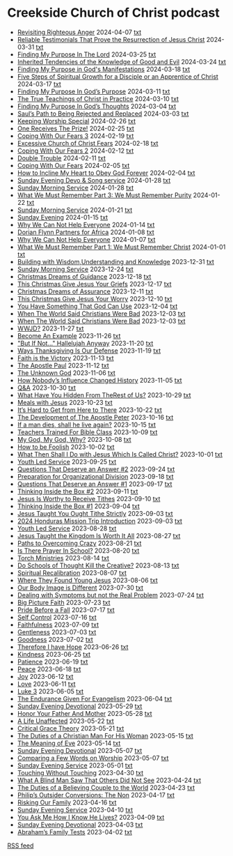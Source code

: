 # Creekside Church of Christ podcast

 - [Revisiting Righteous Anger](https://creekside-life.github.io/podcast/data/2024-04-07-Md_dLV_iBFY.mp3) 2024-04-07 [txt](https://creekside-life.github.io/podcast/data/2024-04-07-Md_dLV_iBFY.en.txt)
 - [Reliable Testimonials That Prove the Resurrection of Jesus Christ](https://creekside-life.github.io/podcast/data/2024-03-31-1TcL4cM0M10.mp3) 2024-03-31 [txt](https://creekside-life.github.io/podcast/data/2024-03-31-1TcL4cM0M10.en.txt)
 - [Finding My Purpose In The Lord](https://creekside-life.github.io/podcast/data/2024-03-25-oTLkpIUxHNU.mp3) 2024-03-25 [txt](https://creekside-life.github.io/podcast/data/2024-03-25-oTLkpIUxHNU.en.txt)
 - [Inherited Tendencies of the Knowledge of Good and Evil](https://creekside-life.github.io/podcast/data/2024-03-24-n4pgbWKXtZo.mp3) 2024-03-24 [txt](https://creekside-life.github.io/podcast/data/2024-03-24-n4pgbWKXtZo.en.txt)
 - [Finding My Purpose in God's Manifestations](https://creekside-life.github.io/podcast/data/2024-03-18-vZQ8V240oDs.mp3) 2024-03-18 [txt](https://creekside-life.github.io/podcast/data/2024-03-18-vZQ8V240oDs.en.txt)
 - [Five Steps of Spiritual Growth for a Disciple or an Apprentice of Christ](https://creekside-life.github.io/podcast/data/2024-03-17-hWjEVL8Zt98.mp3) 2024-03-17 [txt](https://creekside-life.github.io/podcast/data/2024-03-17-hWjEVL8Zt98.en.txt)
 - [Finding My Purpose In God’s Purpose](https://creekside-life.github.io/podcast/data/2024-03-11-VXfZg9pPCRY.mp3) 2024-03-11 [txt](https://creekside-life.github.io/podcast/data/2024-03-11-VXfZg9pPCRY.en.txt)
 - [The True Teachings of Christ in Practice](https://creekside-life.github.io/podcast/data/2024-03-10-HtAgvmpu5GU.mp3) 2024-03-10 [txt](https://creekside-life.github.io/podcast/data/2024-03-10-HtAgvmpu5GU.en.txt)
 - [Finding My Purpose In God’s Thoughts](https://creekside-life.github.io/podcast/data/2024-03-04-wytMMgs8GB4.mp3) 2024-03-04 [txt](https://creekside-life.github.io/podcast/data/2024-03-04-wytMMgs8GB4.en.txt)
 - [Saul’s Path to Being Rejected and Replaced](https://creekside-life.github.io/podcast/data/2024-03-03-hFWRJPY-CvY.mp3) 2024-03-03 [txt](https://creekside-life.github.io/podcast/data/2024-03-03-hFWRJPY-CvY.en.txt)
 - [Keeping Worship Special](https://creekside-life.github.io/podcast/data/2024-02-26-c00ueRyeSF0.mp3) 2024-02-26 [txt](https://creekside-life.github.io/podcast/data/2024-02-26-c00ueRyeSF0.en.txt)
 - [One Receives The Prize!](https://creekside-life.github.io/podcast/data/2024-02-25-NdmGok-d00Y.mp3) 2024-02-25 [txt](https://creekside-life.github.io/podcast/data/2024-02-25-NdmGok-d00Y.en.txt)
 - [Coping With Our Fears 3](https://creekside-life.github.io/podcast/data/2024-02-19-T9HrsXMJjWY.mp3) 2024-02-19 [txt](https://creekside-life.github.io/podcast/data/2024-02-19-T9HrsXMJjWY.en.txt)
 - [Excessive Church of Christ Fears](https://creekside-life.github.io/podcast/data/2024-02-18-41szLsxZ-hA.mp3) 2024-02-18 [txt](https://creekside-life.github.io/podcast/data/2024-02-18-41szLsxZ-hA.en.txt)
 - [Coping With Our Fears 2](https://creekside-life.github.io/podcast/data/2024-02-12-6wG5w3t8roA.mp3) 2024-02-12 [txt](https://creekside-life.github.io/podcast/data/2024-02-12-6wG5w3t8roA.en.txt)
 - [Double Trouble](https://creekside-life.github.io/podcast/data/2024-02-11-Fvc-BA_rX9o.mp3) 2024-02-11 [txt](https://creekside-life.github.io/podcast/data/2024-02-11-Fvc-BA_rX9o.en.txt)
 - [Coping With Our Fears](https://creekside-life.github.io/podcast/data/2024-02-05-Fnw5YZpQdTg.mp3) 2024-02-05 [txt](https://creekside-life.github.io/podcast/data/2024-02-05-Fnw5YZpQdTg.en.txt)
 - [How to Incline My Heart to Obey God Forever](https://creekside-life.github.io/podcast/data/2024-02-04-8xb3vL1hAlM.mp3) 2024-02-04 [txt](https://creekside-life.github.io/podcast/data/2024-02-04-8xb3vL1hAlM.en.txt)
 - [Sunday Evening Devo & Song service](https://creekside-life.github.io/podcast/data/2024-01-28-oMoo2FgIw5s.mp3) 2024-01-28 [txt](https://creekside-life.github.io/podcast/data/2024-01-28-oMoo2FgIw5s.en.txt)
 - [Sunday Morning Service](https://creekside-life.github.io/podcast/data/2024-01-28-OeACwOxpdjo.mp3) 2024-01-28 [txt](https://creekside-life.github.io/podcast/data/2024-01-28-OeACwOxpdjo.en.txt)
 - [What We Must Remember Part 3: We Must Remember Purity](https://creekside-life.github.io/podcast/data/2024-01-22-0iNWlFZzLWc.mp3) 2024-01-22 [txt](https://creekside-life.github.io/podcast/data/2024-01-22-0iNWlFZzLWc.en.txt)
 - [Sunday Morning Service](https://creekside-life.github.io/podcast/data/2024-01-21-ODlw8yUj1Ns.mp3) 2024-01-21 [txt](https://creekside-life.github.io/podcast/data/2024-01-21-ODlw8yUj1Ns.en.txt)
 - [Sunday Evening](https://creekside-life.github.io/podcast/data/2024-01-15-FWqlGsP01wU.mp3) 2024-01-15 [txt](https://creekside-life.github.io/podcast/data/2024-01-15-FWqlGsP01wU.en.txt)
 - [Why We Can Not Help Everyone](https://creekside-life.github.io/podcast/data/2024-01-14-JrinX53gqt0.mp3) 2024-01-14 [txt](https://creekside-life.github.io/podcast/data/2024-01-14-JrinX53gqt0.en.txt)
 - [Dorian Flynn Partners for Africa](https://creekside-life.github.io/podcast/data/2024-01-08--PZGRKDflN8.mp3) 2024-01-08 [txt](https://creekside-life.github.io/podcast/data/2024-01-08--PZGRKDflN8.en.txt)
 - [Why We Can Not Help Everyone](https://creekside-life.github.io/podcast/data/2024-01-07-I0JMcwQbi5A.mp3) 2024-01-07 [txt](https://creekside-life.github.io/podcast/data/2024-01-07-I0JMcwQbi5A.en.txt)
 - [What We Must Remember Part 1: We Must Remember Christ](https://creekside-life.github.io/podcast/data/2024-01-01-2a48Pw7371Q.mp3) 2024-01-01 [txt](https://creekside-life.github.io/podcast/data/2024-01-01-2a48Pw7371Q.en.txt)
 - [Building with Wisdom,Understanding and Knowledge](https://creekside-life.github.io/podcast/data/2023-12-31-cjEhyyxEfYQ.mp3) 2023-12-31 [txt](https://creekside-life.github.io/podcast/data/2023-12-31-cjEhyyxEfYQ.en.txt)
 - [Sunday Morning Service](https://creekside-life.github.io/podcast/data/2023-12-24-FFiezyl-94o.mp3) 2023-12-24 [txt](https://creekside-life.github.io/podcast/data/2023-12-24-FFiezyl-94o.en.txt)
 - [Christmas Dreams of Guidance](https://creekside-life.github.io/podcast/data/2023-12-18--GxaJoVey54.mp3) 2023-12-18 [txt](https://creekside-life.github.io/podcast/data/2023-12-18--GxaJoVey54.en.txt)
 - [This Christmas Give Jesus Your Griefs](https://creekside-life.github.io/podcast/data/2023-12-17-TWb4YdtInZc.mp3) 2023-12-17 [txt](https://creekside-life.github.io/podcast/data/2023-12-17-TWb4YdtInZc.en.txt)
 - [Christmas Dreams of Assurance](https://creekside-life.github.io/podcast/data/2023-12-11-YSIjYQsLap0.mp3) 2023-12-11 [txt](https://creekside-life.github.io/podcast/data/2023-12-11-YSIjYQsLap0.en.txt)
 - [This Christmas Give Jesus Your Worry](https://creekside-life.github.io/podcast/data/2023-12-10-3WCrGeii2yg.mp3) 2023-12-10 [txt](https://creekside-life.github.io/podcast/data/2023-12-10-3WCrGeii2yg.en.txt)
 - [You Have Something That God Can Use](https://creekside-life.github.io/podcast/data/2023-12-04-A75ZgmFrOjQ.mp3) 2023-12-04 [txt](https://creekside-life.github.io/podcast/data/2023-12-04-A75ZgmFrOjQ.en.txt)
 - [When The World Said Christians Were Bad](https://creekside-life.github.io/podcast/data/2023-12-03-XwbGTcPvjJE.mp3) 2023-12-03 [txt](https://creekside-life.github.io/podcast/data/2023-12-03-XwbGTcPvjJE.en.txt)
 - [When The World Said Christians Were Bad](https://creekside-life.github.io/podcast/data/2023-12-03-15EsDXlKK5o.mp3) 2023-12-03 [txt](https://creekside-life.github.io/podcast/data/2023-12-03-15EsDXlKK5o.en.txt)
 - [WWJD?](https://creekside-life.github.io/podcast/data/2023-11-27-mHTQe_JFlbw.mp3) 2023-11-27 [txt](https://creekside-life.github.io/podcast/data/2023-11-27-mHTQe_JFlbw.en.txt)
 - [Become An Example](https://creekside-life.github.io/podcast/data/2023-11-26-dlftYveG_lw.mp3) 2023-11-26 [txt](https://creekside-life.github.io/podcast/data/2023-11-26-dlftYveG_lw.en.txt)
 - ["But If Not..." Hallelujah Anyway](https://creekside-life.github.io/podcast/data/2023-11-20-4JNW8SUrOTI.mp3) 2023-11-20 [txt](https://creekside-life.github.io/podcast/data/2023-11-20-4JNW8SUrOTI.en.txt)
 - [Ways Thanksgiving Is Our Defense](https://creekside-life.github.io/podcast/data/2023-11-19-YuW3BTDVdDE.mp3) 2023-11-19 [txt](https://creekside-life.github.io/podcast/data/2023-11-19-YuW3BTDVdDE.en.txt)
 - [Faith is the Victory](https://creekside-life.github.io/podcast/data/2023-11-13-M1Gx2hLGkjs.mp3) 2023-11-13 [txt](https://creekside-life.github.io/podcast/data/2023-11-13-M1Gx2hLGkjs.en.txt)
 - [The Apostle Paul](https://creekside-life.github.io/podcast/data/2023-11-12-hD-eN6PC6ew.mp3) 2023-11-12 [txt](https://creekside-life.github.io/podcast/data/2023-11-12-hD-eN6PC6ew.en.txt)
 - [The Unknown God](https://creekside-life.github.io/podcast/data/2023-11-06-kglNg5HOVbE.mp3) 2023-11-06 [txt](https://creekside-life.github.io/podcast/data/2023-11-06-kglNg5HOVbE.en.txt)
 - [How Nobody’s Influence Changed History](https://creekside-life.github.io/podcast/data/2023-11-05-r3guKPtPU3I.mp3) 2023-11-05 [txt](https://creekside-life.github.io/podcast/data/2023-11-05-r3guKPtPU3I.en.txt)
 - [Q&A](https://creekside-life.github.io/podcast/data/2023-10-30-Zq054l-ymJQ.mp3) 2023-10-30 [txt](https://creekside-life.github.io/podcast/data/2023-10-30-Zq054l-ymJQ.en.txt)
 - [What Have You Hidden From TheRest of Us?](https://creekside-life.github.io/podcast/data/2023-10-29-mYwPVYE3Wgc.mp3) 2023-10-29 [txt](https://creekside-life.github.io/podcast/data/2023-10-29-mYwPVYE3Wgc.en.txt)
 - [Meals with Jesus](https://creekside-life.github.io/podcast/data/2023-10-23-dbuGaPNl_qo.mp3) 2023-10-23 [txt](https://creekside-life.github.io/podcast/data/2023-10-23-dbuGaPNl_qo.en.txt)
 - [It’s Hard to Get from Here to There](https://creekside-life.github.io/podcast/data/2023-10-22-Senpz9TATt0.mp3) 2023-10-22 [txt](https://creekside-life.github.io/podcast/data/2023-10-22-Senpz9TATt0.en.txt)
 - [The Development of The Apostle Peter](https://creekside-life.github.io/podcast/data/2023-10-16-5ofOUu_FwxM.mp3) 2023-10-16 [txt](https://creekside-life.github.io/podcast/data/2023-10-16-5ofOUu_FwxM.en.txt)
 - [If a man dies, shall he live again?](https://creekside-life.github.io/podcast/data/2023-10-15-njrJjhc7AAU.mp3) 2023-10-15 [txt](https://creekside-life.github.io/podcast/data/2023-10-15-njrJjhc7AAU.en.txt)
 - [Teachers Trained For Bible Class](https://creekside-life.github.io/podcast/data/2023-10-09-XzGakXyGheQ.mp3) 2023-10-09 [txt](https://creekside-life.github.io/podcast/data/2023-10-09-XzGakXyGheQ.en.txt)
 - [My God, My God, Why?](https://creekside-life.github.io/podcast/data/2023-10-08-fdIaYA3n0BA.mp3) 2023-10-08 [txt](https://creekside-life.github.io/podcast/data/2023-10-08-fdIaYA3n0BA.en.txt)
 - [How to be Foolish](https://creekside-life.github.io/podcast/data/2023-10-02-b3wtUludwc4.mp3) 2023-10-02 [txt](https://creekside-life.github.io/podcast/data/2023-10-02-b3wtUludwc4.en.txt)
 - [What Then Shall I Do with Jesus Which Is Called Christ?](https://creekside-life.github.io/podcast/data/2023-10-01-Lu7nRPHusZU.mp3) 2023-10-01 [txt](https://creekside-life.github.io/podcast/data/2023-10-01-Lu7nRPHusZU.en.txt)
 - [Youth Led Service](https://creekside-life.github.io/podcast/data/2023-09-25-h9M2CmgAnoA.mp3) 2023-09-25 [txt](https://creekside-life.github.io/podcast/data/2023-09-25-h9M2CmgAnoA.en.txt)
 - [Questions That Deserve an Answer #2](https://creekside-life.github.io/podcast/data/2023-09-24-6gJp83jlluU.mp3) 2023-09-24 [txt](https://creekside-life.github.io/podcast/data/2023-09-24-6gJp83jlluU.en.txt)
 - [Preparation for Organizational Division](https://creekside-life.github.io/podcast/data/2023-09-18-e8kFakK2hB4.mp3) 2023-09-18 [txt](https://creekside-life.github.io/podcast/data/2023-09-18-e8kFakK2hB4.en.txt)
 - [Questions That Deserve an Answer #1](https://creekside-life.github.io/podcast/data/2023-09-17-MBZWiknYiWI.mp3) 2023-09-17 [txt](https://creekside-life.github.io/podcast/data/2023-09-17-MBZWiknYiWI.en.txt)
 - [Thinking Inside the Box #2](https://creekside-life.github.io/podcast/data/2023-09-11-FOhx3rrxuTE.mp3) 2023-09-11 [txt](https://creekside-life.github.io/podcast/data/2023-09-11-FOhx3rrxuTE.en.txt)
 - [Jesus Is Worthy to Receive Tithes](https://creekside-life.github.io/podcast/data/2023-09-10-qx_6t6iZsQU.mp3) 2023-09-10 [txt](https://creekside-life.github.io/podcast/data/2023-09-10-qx_6t6iZsQU.en.txt)
 - [Thinking Inside the Box #1](https://creekside-life.github.io/podcast/data/2023-09-04-hI6u3YB4JJk.mp3) 2023-09-04 [txt](https://creekside-life.github.io/podcast/data/2023-09-04-hI6u3YB4JJk.en.txt)
 - [Jesus Taught You Ought Tithe Strictly](https://creekside-life.github.io/podcast/data/2023-09-03-wPB5WenF8-o.mp3) 2023-09-03 [txt](https://creekside-life.github.io/podcast/data/2023-09-03-wPB5WenF8-o.en.txt)
 - [2024 Honduras Mission Trip Introduction](https://creekside-life.github.io/podcast/data/2023-09-03-4UmIzlvSzJw.mp3) 2023-09-03 [txt](https://creekside-life.github.io/podcast/data/2023-09-03-4UmIzlvSzJw.en.txt)
 - [Youth Led Service](https://creekside-life.github.io/podcast/data/2023-08-28-gAxcrQ9o1jo.mp3) 2023-08-28 [txt](https://creekside-life.github.io/podcast/data/2023-08-28-gAxcrQ9o1jo.en.txt)
 - [Jesus Taught the Kingdom Is Worth It All](https://creekside-life.github.io/podcast/data/2023-08-27-fVpjZQi_ul4.mp3) 2023-08-27 [txt](https://creekside-life.github.io/podcast/data/2023-08-27-fVpjZQi_ul4.en.txt)
 - [Paths to Overcoming Crazy](https://creekside-life.github.io/podcast/data/2023-08-21-og2gYIj2A2w.mp3) 2023-08-21 [txt](https://creekside-life.github.io/podcast/data/2023-08-21-og2gYIj2A2w.en.txt)
 - [Is There Prayer In School?](https://creekside-life.github.io/podcast/data/2023-08-20-9O6J1j7t_1w.mp3) 2023-08-20 [txt](https://creekside-life.github.io/podcast/data/2023-08-20-9O6J1j7t_1w.en.txt)
 - [Torch Ministries](https://creekside-life.github.io/podcast/data/2023-08-14-L6SLNEKSY5A.mp3) 2023-08-14 [txt](https://creekside-life.github.io/podcast/data/2023-08-14-L6SLNEKSY5A.en.txt)
 - [Do Schools of Thought Kill the Creative?](https://creekside-life.github.io/podcast/data/2023-08-13-irf69IAUIxQ.mp3) 2023-08-13 [txt](https://creekside-life.github.io/podcast/data/2023-08-13-irf69IAUIxQ.en.txt)
 - [Spiritual Recalibration](https://creekside-life.github.io/podcast/data/2023-08-07-9IEh7cYN7U4.mp3) 2023-08-07 [txt](https://creekside-life.github.io/podcast/data/2023-08-07-9IEh7cYN7U4.en.txt)
 - [Where They Found Young Jesus](https://creekside-life.github.io/podcast/data/2023-08-06-sd7Wj4XnauY.mp3) 2023-08-06 [txt](https://creekside-life.github.io/podcast/data/2023-08-06-sd7Wj4XnauY.en.txt)
 - [Our Body Image is Different](https://creekside-life.github.io/podcast/data/2023-07-30-oxEGHUUlRuI.mp3) 2023-07-30 [txt](https://creekside-life.github.io/podcast/data/2023-07-30-oxEGHUUlRuI.en.txt)
 - [Dealing with Symptoms but not the Real Problem](https://creekside-life.github.io/podcast/data/2023-07-24-lMmEPxQxYSg.mp3) 2023-07-24 [txt](https://creekside-life.github.io/podcast/data/2023-07-24-lMmEPxQxYSg.en.txt)
 - [Big Picture Faith](https://creekside-life.github.io/podcast/data/2023-07-23-NGNE5rReFfc.mp3) 2023-07-23 [txt](https://creekside-life.github.io/podcast/data/2023-07-23-NGNE5rReFfc.en.txt)
 - [Pride Before a Fall](https://creekside-life.github.io/podcast/data/2023-07-17-1Nr3_HSTrKI.mp3) 2023-07-17 [txt](https://creekside-life.github.io/podcast/data/2023-07-17-1Nr3_HSTrKI.en.txt)
 - [Self Control](https://creekside-life.github.io/podcast/data/2023-07-16-gw6JYVTdJ_g.mp3) 2023-07-16 [txt](https://creekside-life.github.io/podcast/data/2023-07-16-gw6JYVTdJ_g.en.txt)
 - [Faithfulness](https://creekside-life.github.io/podcast/data/2023-07-09-w2umiybE5_U.mp3) 2023-07-09 [txt](https://creekside-life.github.io/podcast/data/2023-07-09-w2umiybE5_U.en.txt)
 - [Gentleness](https://creekside-life.github.io/podcast/data/2023-07-03-kDID6j5JitI.mp3) 2023-07-03 [txt](https://creekside-life.github.io/podcast/data/2023-07-03-kDID6j5JitI.en.txt)
 - [Goodness](https://creekside-life.github.io/podcast/data/2023-07-02-iCTPI9LFGj0.mp3) 2023-07-02 [txt](https://creekside-life.github.io/podcast/data/2023-07-02-iCTPI9LFGj0.en.txt)
 - [Therefore I have Hope](https://creekside-life.github.io/podcast/data/2023-06-26-e1eAMyDbKp4.mp3) 2023-06-26 [txt](https://creekside-life.github.io/podcast/data/2023-06-26-e1eAMyDbKp4.en.txt)
 - [Kindness](https://creekside-life.github.io/podcast/data/2023-06-25-9KTyrSElu08.mp3) 2023-06-25 [txt](https://creekside-life.github.io/podcast/data/2023-06-25-9KTyrSElu08.en.txt)
 - [Patience](https://creekside-life.github.io/podcast/data/2023-06-19-h8OjJAvjOAQ.mp3) 2023-06-19 [txt](https://creekside-life.github.io/podcast/data/2023-06-19-h8OjJAvjOAQ.en.txt)
 - [Peace](https://creekside-life.github.io/podcast/data/2023-06-18-MlBNrsMA4TI.mp3) 2023-06-18 [txt](https://creekside-life.github.io/podcast/data/2023-06-18-MlBNrsMA4TI.en.txt)
 - [Joy](https://creekside-life.github.io/podcast/data/2023-06-12-vF66pMLfUcU.mp3) 2023-06-12 [txt](https://creekside-life.github.io/podcast/data/2023-06-12-vF66pMLfUcU.en.txt)
 - [Love](https://creekside-life.github.io/podcast/data/2023-06-11-Ex2iZC5A1Ws.mp3) 2023-06-11 [txt](https://creekside-life.github.io/podcast/data/2023-06-11-Ex2iZC5A1Ws.en.txt)
 - [Luke 3](https://creekside-life.github.io/podcast/data/2023-06-05-Bq-EZ9vy3ac.mp3) 2023-06-05 [txt](https://creekside-life.github.io/podcast/data/2023-06-05-Bq-EZ9vy3ac.en.txt)
 - [The Endurance Given For Evangelism](https://creekside-life.github.io/podcast/data/2023-06-04-g3LW8hrNxqI.mp3) 2023-06-04 [txt](https://creekside-life.github.io/podcast/data/2023-06-04-g3LW8hrNxqI.en.txt)
 - [Sunday Evening Devotional](https://creekside-life.github.io/podcast/data/2023-05-29-EBLIxYVp1H8.mp3) 2023-05-29 [txt](https://creekside-life.github.io/podcast/data/2023-05-29-EBLIxYVp1H8.en.txt)
 - [Honor Your Father And Mother](https://creekside-life.github.io/podcast/data/2023-05-28-hrm-uA5uheA.mp3) 2023-05-28 [txt](https://creekside-life.github.io/podcast/data/2023-05-28-hrm-uA5uheA.en.txt)
 - [A Life Unaffected](https://creekside-life.github.io/podcast/data/2023-05-22-ZySn0u_t6Es.mp3) 2023-05-22 [txt](https://creekside-life.github.io/podcast/data/2023-05-22-ZySn0u_t6Es.en.txt)
 - [Critical Grace Theory](https://creekside-life.github.io/podcast/data/2023-05-21-cTI-garlAOU.mp3) 2023-05-21 [txt](https://creekside-life.github.io/podcast/data/2023-05-21-cTI-garlAOU.en.txt)
 - [The Duties of a Christian Man For His Woman](https://creekside-life.github.io/podcast/data/2023-05-15-uPZSRLyQYSk.mp3) 2023-05-15 [txt](https://creekside-life.github.io/podcast/data/2023-05-15-uPZSRLyQYSk.en.txt)
 - [The Meaning of Eve](https://creekside-life.github.io/podcast/data/2023-05-14-Ga4Mw3IGtaE.mp3) 2023-05-14 [txt](https://creekside-life.github.io/podcast/data/2023-05-14-Ga4Mw3IGtaE.en.txt)
 - [Sunday Evening Devotional](https://creekside-life.github.io/podcast/data/2023-05-07-eC7xZMfwy8M.mp3) 2023-05-07 [txt](https://creekside-life.github.io/podcast/data/2023-05-07-eC7xZMfwy8M.en.txt)
 - [Comparing a Few Words on Worship](https://creekside-life.github.io/podcast/data/2023-05-07-FA5nXhPNeZw.mp3) 2023-05-07 [txt](https://creekside-life.github.io/podcast/data/2023-05-07-FA5nXhPNeZw.en.txt)
 - [Sunday Evening Service](https://creekside-life.github.io/podcast/data/2023-05-01-80WKzfPdgwM.mp3) 2023-05-01 [txt](https://creekside-life.github.io/podcast/data/2023-05-01-80WKzfPdgwM.en.txt)
 - [Touching Without Touching](https://creekside-life.github.io/podcast/data/2023-04-30-VXIavYdvckg.mp3) 2023-04-30 [txt](https://creekside-life.github.io/podcast/data/2023-04-30-VXIavYdvckg.en.txt)
 - [What A Blind Man Saw That Others Did Not See](https://creekside-life.github.io/podcast/data/2023-04-24-LrjYbbZhQNs.mp3) 2023-04-24 [txt](https://creekside-life.github.io/podcast/data/2023-04-24-LrjYbbZhQNs.en.txt)
 - [The Duties of a Believing Couple to the World](https://creekside-life.github.io/podcast/data/2023-04-23-F4try74X5uA.mp3) 2023-04-23 [txt](https://creekside-life.github.io/podcast/data/2023-04-23-F4try74X5uA.en.txt)
 - [Philip’s Outsider Conversions: The Non](https://creekside-life.github.io/podcast/data/2023-04-17-hbm4idMhMDo.mp3) 2023-04-17 [txt](https://creekside-life.github.io/podcast/data/2023-04-17-hbm4idMhMDo.en.txt)
 - [Risking Our Family](https://creekside-life.github.io/podcast/data/2023-04-16-bGzvb0cF_co.mp3) 2023-04-16 [txt](https://creekside-life.github.io/podcast/data/2023-04-16-bGzvb0cF_co.en.txt)
 - [Sunday Evening Service](https://creekside-life.github.io/podcast/data/2023-04-10-CyXyLcgroso.mp3) 2023-04-10 [txt](https://creekside-life.github.io/podcast/data/2023-04-10-CyXyLcgroso.en.txt)
 - [You Ask Me How I Know He Lives?](https://creekside-life.github.io/podcast/data/2023-04-09-dNaTxUzRUHk.mp3) 2023-04-09 [txt](https://creekside-life.github.io/podcast/data/2023-04-09-dNaTxUzRUHk.en.txt)
 - [Sunday Evening Devotional](https://creekside-life.github.io/podcast/data/2023-04-03-PNp1W__X8qg.mp3) 2023-04-03 [txt](https://creekside-life.github.io/podcast/data/2023-04-03-PNp1W__X8qg.en.txt)
 - [Abraham’s Family Tests](https://creekside-life.github.io/podcast/data/2023-04-02-ZZtYWi_dFao.mp3) 2023-04-02 [txt](https://creekside-life.github.io/podcast/data/2023-04-02-ZZtYWi_dFao.en.txt)

[RSS feed](./podcast.xml)
